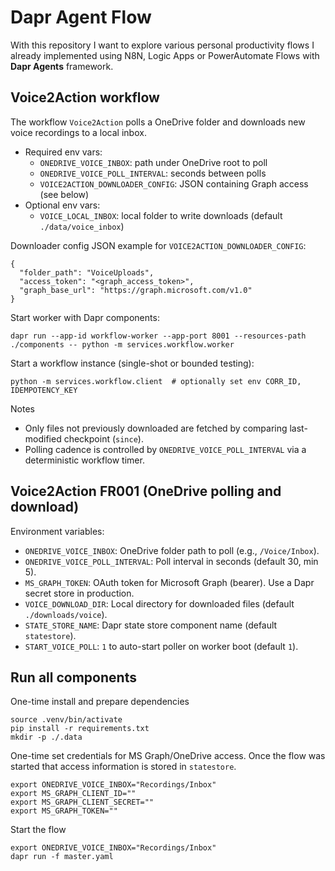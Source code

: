 # Dapr Agent Flow

With this repository I want to explore various personal productivity flows I already implemented using N8N, Logic Apps or PowerAutomate Flows with **Dapr Agents** framework.


## Voice2Action workflow

The workflow `Voice2Action` polls a OneDrive folder and downloads new voice recordings to a local inbox.

- Required env vars:
  - `ONEDRIVE_VOICE_INBOX`: path under OneDrive root to poll
  - `ONEDRIVE_VOICE_POLL_INTERVAL`: seconds between polls
  - `VOICE2ACTION_DOWNLOADER_CONFIG`: JSON containing Graph access (see below)
- Optional env vars:
  - `VOICE_LOCAL_INBOX`: local folder to write downloads (default `./data/voice_inbox`)

Downloader config JSON example for `VOICE2ACTION_DOWNLOADER_CONFIG`:
```
{
  "folder_path": "VoiceUploads",
  "access_token": "<graph_access_token>",
  "graph_base_url": "https://graph.microsoft.com/v1.0"
}
```

Start worker with Dapr components:
```
dapr run --app-id workflow-worker --app-port 8001 --resources-path ./components -- python -m services.workflow.worker
```

Start a workflow instance (single-shot or bounded testing):
```
python -m services.workflow.client  # optionally set env CORR_ID, IDEMPOTENCY_KEY
```

Notes
- Only files not previously downloaded are fetched by comparing last-modified checkpoint (`since`).
- Polling cadence is controlled by `ONEDRIVE_VOICE_POLL_INTERVAL` via a deterministic workflow timer.


## Voice2Action FR001 (OneDrive polling and download)

Environment variables:
- `ONEDRIVE_VOICE_INBOX`: OneDrive folder path to poll (e.g., `/Voice/Inbox`).
- `ONEDRIVE_VOICE_POLL_INTERVAL`: Poll interval in seconds (default 30, min 5).
- `MS_GRAPH_TOKEN`: OAuth token for Microsoft Graph (bearer). Use a Dapr secret store in production.
- `VOICE_DOWNLOAD_DIR`: Local directory for downloaded files (default `./downloads/voice`).
- `STATE_STORE_NAME`: Dapr state store component name (default `statestore`).
- `START_VOICE_POLL`: `1` to auto-start poller on worker boot (default `1`).

## Run all components

One-time install and prepare dependencies

```
source .venv/bin/activate
pip install -r requirements.txt
mkdir -p ./.data
```

One-time set credentials for MS Graph/OneDrive access. Once the flow was started that access information is stored in `statestore`.

```
export ONEDRIVE_VOICE_INBOX="Recordings/Inbox"
export MS_GRAPH_CLIENT_ID=""
export MS_GRAPH_CLIENT_SECRET=""
export MS_GRAPH_TOKEN=""
```

Start the flow

```
export ONEDRIVE_VOICE_INBOX="Recordings/Inbox"
dapr run -f master.yaml
```

